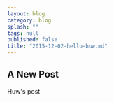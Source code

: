 ```yaml
---
layout: blog
category: blog
splash: ""
tags: null
published: false
title: "2015-12-02-hello-huw.md"
---
```


## A New Post

Huw's post
